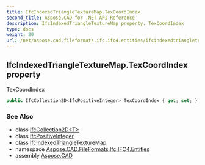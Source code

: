 ```yaml
---
title: IfcIndexedTriangleTextureMap.TexCoordIndex
second_title: Aspose.CAD for .NET API Reference
description: IfcIndexedTriangleTextureMap property. TexCoordIndex
type: docs
weight: 20
url: /net/aspose.cad.fileformats.ifc.ifc4.entities/ifcindexedtriangletexturemap/texcoordindex/
---
```

## IfcIndexedTriangleTextureMap.TexCoordIndex property

TexCoordIndex

```csharp
public IfcCollection2D<IfcPositiveInteger> TexCoordIndex { get; set; }
```

### See Also

* class [IfcCollection2D&lt;T&gt;](../../../aspose.cad.fileformats.ifc/ifccollection2d-1/)
* class [IfcPositiveInteger](../../../aspose.cad.fileformats.ifc.ifc4.types/ifcpositiveinteger/)
* class [IfcIndexedTriangleTextureMap](../)
* namespace [Aspose.CAD.FileFormats.Ifc.IFC4.Entities](../../ifcindexedtriangletexturemap/)
* assembly [Aspose.CAD](../../../)


